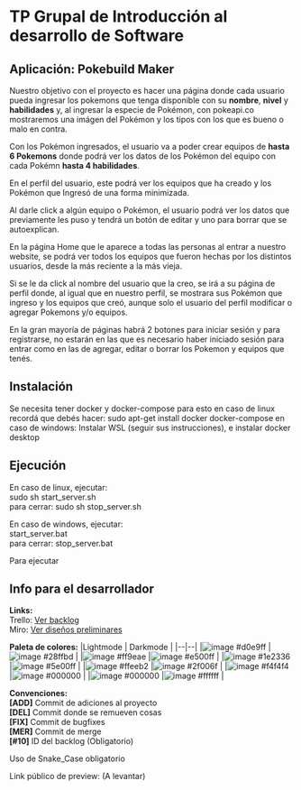 
# TP Grupal de Introducción al desarrollo de Software

## Aplicación: Pokebuild Maker

Nuestro objetivo con el proyecto es hacer una página donde cada usuario pueda ingresar los pokemons que tenga disponible con su **nombre**, **nivel** y **habilidades** y, al ingresar la especie de Pokémon, con pokeapi.co mostraremos una imágen del Pokémon y los tipos con los que es bueno o malo en contra.

Con los Pokémon ingresados, el usuario va a poder crear equipos de **hasta 6 Pokemons** donde podrá ver los datos de los Pokémon del equipo con cada Pokémn **hasta 4 habilidades**. 

En el perfil del usuario, este podrá ver los equipos que ha creado y los Pokémon que Ingresó de una forma minimizada.

Al darle click a algún equipo o Pokémon, el usuario podrá ver los datos que previamente les puso y tendrá un botón de editar y uno para borrar que se autoexplican.

En la página Home que le aparece a todas las personas al entrar a nuestro website, se podrá ver todos los equipos que fueron hechas por los distintos usuarios, desde la más reciente a la más vieja. 

Si se le da click al nombre del usuario que la creo, se irá a su página de perfil donde, al igual que en nuestro perfil, se mostrara sus Pokémon que ingreso y los equipos que creó, aunque solo el usuario del perfil modificar o agregar Pokemons y/o equipos.

En la gran mayoría de páginas habrá 2 botones para iniciar sesión y para registrarse, no estarán en las que es necesario haber iniciado sesión para entrar como en las de agregar, editar o borrar los Pokemon y equipos que tenés.

## Instalación

Se necesita tener docker y docker-compose para esto
en caso de linux recordá que debés hacer: sudo apt-get install docker docker-compose
en caso de windows: Instalar WSL (seguir sus instrucciones), e instalar docker desktop

## Ejecución
En caso de linux, ejecutar:<br> sudo sh start_server.sh<br>
               para cerrar: sudo sh stop_server.sh<br>

En caso de windows, ejecutar:<br> start_server.bat<br>
               para cerrar: stop_server.bat<br>

Para ejecutar


## Info para el desarrollador

**Links:** <br>
Trello: [Ver backlog](https://trello.com/b/MtCIR9PG/copilot-my-beloved)<br>
Miro: [Ver diseños preliminares](https://miro.com/welcomeonboard/d2drOFdpMkF0cmgwbXJzQW1qcTcxU2YwaVAyRVUxTmlyVlZHTmFBMmtVT1E5RklkRnVwY0JNUEpvVmZlNkZSQXwzMDc0NDU3MzY4MjY1OTI1ODkwfDI=?share_link_id=672689342287)

**Paleta de colores:**
|Lightmode  | Darkmode  |
|--|--|
|![image](https://github.com/Villanueva-Flavio/TP_IDS_Pokebuild-Maker/assets/78744163/602ca1a1-087d-43c7-9695-c8f5c0ddec30) #d0e9ff |![image](https://github.com/Villanueva-Flavio/TP_IDS_Pokebuild-Maker/assets/78744163/92d823ac-00a1-4d48-81d8-c801e6ab054d) #28ffbd |
|![image](https://github.com/Villanueva-Flavio/TP_IDS_Pokebuild-Maker/assets/78744163/5d78ab75-c53f-4dcb-9865-b7381ea2c473) #ff9eae |![image](https://github.com/Villanueva-Flavio/TP_IDS_Pokebuild-Maker/assets/78744163/af75cdbc-11bf-4f04-a207-b96052aae8ba) #e500ff |
|![image](https://github.com/Villanueva-Flavio/TP_IDS_Pokebuild-Maker/assets/78744163/4acf9c35-94f7-4242-b829-89dea68e11cc) #1e2336 |![image](https://github.com/Villanueva-Flavio/TP_IDS_Pokebuild-Maker/assets/78744163/823d64fa-9356-4620-b57a-a7909d5137eb) #5e00ff |
|![image](https://github.com/Villanueva-Flavio/TP_IDS_Pokebuild-Maker/assets/78744163/2f9cb80a-77d1-42d2-9a2e-91cc36a6229a) #ffeeb2 |![image](https://github.com/Villanueva-Flavio/TP_IDS_Pokebuild-Maker/assets/78744163/d3736d15-a613-4d5c-989f-aee94f9dfbb1) #2f006f |
|![image](https://github.com/Villanueva-Flavio/TP_IDS_Pokebuild-Maker/assets/78744163/4633f4d0-9ef8-44d3-9def-8329cad961b3) #f4f4f4 |![image](https://github.com/Villanueva-Flavio/TP_IDS_Pokebuild-Maker/assets/78744163/186d5b32-fa94-4c91-911f-995ba16f1cdf) #000000 |
|![image](https://github.com/Villanueva-Flavio/TP_IDS_Pokebuild-Maker/assets/78744163/186d5b32-fa94-4c91-911f-995ba16f1cdf) #000000 |![image](https://github.com/Villanueva-Flavio/TP_IDS_Pokebuild-Maker/assets/78744163/316d138c-af41-45e9-8b1d-7c7d1af0c12f) #ffffff |


**Convenciones:**<br>
**[ADD]** Commit de adiciones al proyecto<br>
**[DEL]** Commit donde se remueven cosas<br>
**[FIX]** Commit de bugfixes<br>
**[MER]** Commit de merge<br>
**[#10]** ID del backlog (Obligatorio)<br>

Uso de Snake_Case obligatorio<br>

Link público de preview: (A levantar)
